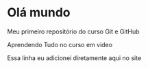 # Olá mundo
 Meu primeiro repositório do curso Git e GitHub

Aprendendo Tudo no curso em video

Essa linha eu adicionei diretamente aqui no site 
